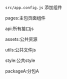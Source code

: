 `src/app.config.js` 添加组件

pages:主包页面组件

api:所有接口js

assets:公共资源

utils:公共文件js

style:公共style

packageA:分包A